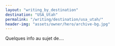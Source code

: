 ```yaml
---
layout: "writing_by_destination"
destination: "USA_Utah"
permalink: "/writing/destination/usa_utah/"
header-img: "assets/owner/hero/archive-bg.jpg"
---
```


Quelques info au sujet de....